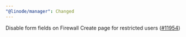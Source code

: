 ```yaml
---
"@linode/manager": Changed
---
```


Disable form fields on Firewall Create page for restricted users ([#11954](https://github.com/linode/manager/pull/11954))
